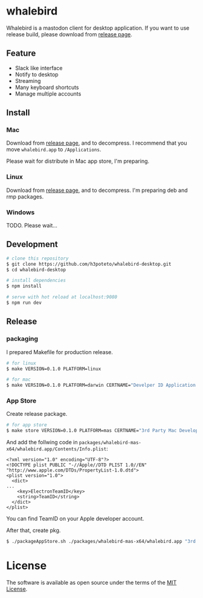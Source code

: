# whalebird

Whalebird is a mastodon client for desktop application. If you want to use release build, please download from [release page](https://github.com/h3poteto/whalebird-desktop/releases).

## Feature

- Slack like interface
- Notify to desktop
- Streaming
- Many keyboard shortcuts
- Manage multiple accounts

## Install
### Mac

Download from [release page](https://github.com/h3poteto/whalebird-desktop/releases), and to decompress. I recommend that you move `whalebird.app` to `/Applications`.

Please wait for distribute in Mac app store, I'm preparing.

### Linux

Download from [release page](https://github.com/h3poteto/whalebird-desktop/releases), and to decompress. I'm preparing deb and rmp packages.

### Windows

TODO.
Please wait...

## Development

``` bash
# clone this repository
$ git clone https://github.com/h3poteto/whalebird-desktop.git
$ cd whalebird-desktop

# install dependencies
$ npm install

# serve with hot reload at localhost:9080
$ npm run dev
```

## Release
### packaging

I prepared Makefile for production release.

```bash
# for linux
$ make VERSION=0.1.0 PLATFORM=linux

# for mac
$ make VERSION=0.1.0 PLATFORM=darwin CERTNAME="Develper ID Application: NAME (ID)"
```

### App Store

Create release package.

```bash
# for app store
$ make store VERSION=0.1.0 PLATFORM=mas CERTNAME="3rd Party Mac Developer Application: NAME (ID)"
```

And add the follwing code in `packages/whalebird-mas-x64/whalebird.app/Contents/Info.plist`:

```
<?xml version="1.0" encoding="UTF-8"?>
<!DOCTYPE plist PUBLIC "-//Apple//DTD PLIST 1.0//EN" "http://www.apple.com/DTDs/PropertyList-1.0.dtd">
<plist version="1.0">
  <dict>
...
    <key>ElectronTeamID</key>
    <string>TeamID</string>
  </dict>
</plist>
```

You can find TeamID on your Apple developer account.

After that, create pkg.

```bash
$ ./packageAppStore.sh ./packages/whalebird-mas-x64/whalebird.app "3rd Party Mac Developer Application: NAME (ID)" "3rd Party Mac Developer Installer: NAME (ID)"
```

# License
The software is available as open source under the terms of the [MIT License](https://opensource.org/licenses/MIT).
